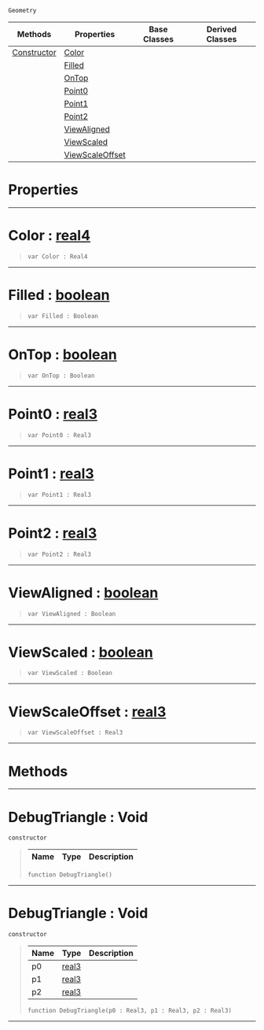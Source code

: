  `Geometry`

|Methods|Properties|Base Classes|Derived Classes|
|---|---|---|---|
|[ Constructor](https://github.com/ZilchEngine/ZilchDocs/blob/master/code_reference/class_reference/debugtriangle.md#debugtriangle-void)|[ Color](https://github.com/ZilchEngine/ZilchDocs/blob/master/code_reference/class_reference/debugtriangle.md#color-zilch-engine-docume)| | |
| |[ Filled](https://github.com/ZilchEngine/ZilchDocs/blob/master/code_reference/class_reference/debugtriangle.md#filled-zilch-engine-docum)| | |
| |[ OnTop](https://github.com/ZilchEngine/ZilchDocs/blob/master/code_reference/class_reference/debugtriangle.md#ontop-zilch-engine-docume)| | |
| |[ Point0](https://github.com/ZilchEngine/ZilchDocs/blob/master/code_reference/class_reference/debugtriangle.md#point0-zilch-engine-docum)| | |
| |[ Point1](https://github.com/ZilchEngine/ZilchDocs/blob/master/code_reference/class_reference/debugtriangle.md#point1-zilch-engine-docum)| | |
| |[ Point2](https://github.com/ZilchEngine/ZilchDocs/blob/master/code_reference/class_reference/debugtriangle.md#point2-zilch-engine-docum)| | |
| |[ ViewAligned](https://github.com/ZilchEngine/ZilchDocs/blob/master/code_reference/class_reference/debugtriangle.md#viewaligned-zilch-engine)| | |
| |[ ViewScaled](https://github.com/ZilchEngine/ZilchDocs/blob/master/code_reference/class_reference/debugtriangle.md#viewscaled-zilch-engine-d)| | |
| |[ ViewScaleOffset](https://github.com/ZilchEngine/ZilchDocs/blob/master/code_reference/class_reference/debugtriangle.md#viewscaleoffset-zilch-eng)| | |


 #  Properties


---  
 #  Color : [real4](https://github.com/ZilchEngine/ZilchDocs/blob/master/code_reference/nada_base_types/real4.md)

> 
> ``` lang=cpp, name=Nada
> var Color : Real4


---  
 #  Filled : [boolean](https://github.com/ZilchEngine/ZilchDocs/blob/master/code_reference/nada_base_types/boolean.md)

> 
> ``` lang=cpp, name=Nada
> var Filled : Boolean


---  
 #  OnTop : [boolean](https://github.com/ZilchEngine/ZilchDocs/blob/master/code_reference/nada_base_types/boolean.md)

> 
> ``` lang=cpp, name=Nada
> var OnTop : Boolean


---  
 #  Point0 : [real3](https://github.com/ZilchEngine/ZilchDocs/blob/master/code_reference/nada_base_types/real3.md)

> 
> ``` lang=cpp, name=Nada
> var Point0 : Real3


---  
 #  Point1 : [real3](https://github.com/ZilchEngine/ZilchDocs/blob/master/code_reference/nada_base_types/real3.md)

> 
> ``` lang=cpp, name=Nada
> var Point1 : Real3


---  
 #  Point2 : [real3](https://github.com/ZilchEngine/ZilchDocs/blob/master/code_reference/nada_base_types/real3.md)

> 
> ``` lang=cpp, name=Nada
> var Point2 : Real3


---  
 #  ViewAligned : [boolean](https://github.com/ZilchEngine/ZilchDocs/blob/master/code_reference/nada_base_types/boolean.md)

> 
> ``` lang=cpp, name=Nada
> var ViewAligned : Boolean


---  
 #  ViewScaled : [boolean](https://github.com/ZilchEngine/ZilchDocs/blob/master/code_reference/nada_base_types/boolean.md)

> 
> ``` lang=cpp, name=Nada
> var ViewScaled : Boolean


---  
 #  ViewScaleOffset : [real3](https://github.com/ZilchEngine/ZilchDocs/blob/master/code_reference/nada_base_types/real3.md)

> 
> ``` lang=cpp, name=Nada
> var ViewScaleOffset : Real3


---  
 #  Methods


---  
 #  DebugTriangle : Void

 `constructor`

> 
> |Name|Type|Description|
> |---|---|---|
> ``` lang=cpp, name=Nada
> function DebugTriangle()
> ``` 


---  
 #  DebugTriangle : Void

 `constructor`

> 
> |Name|Type|Description|
> |---|---|---|
> |p0|[real3](https://github.com/ZilchEngine/ZilchDocs/blob/master/code_reference/nada_base_types/real3.md)| |
> |p1|[real3](https://github.com/ZilchEngine/ZilchDocs/blob/master/code_reference/nada_base_types/real3.md)| |
> |p2|[real3](https://github.com/ZilchEngine/ZilchDocs/blob/master/code_reference/nada_base_types/real3.md)| |
> ``` lang=cpp, name=Nada
> function DebugTriangle(p0 : Real3, p1 : Real3, p2 : Real3)
> ``` 


---  
 

 